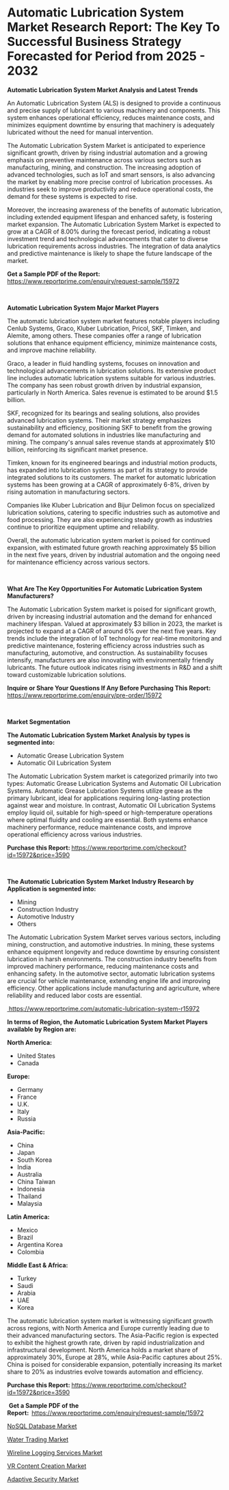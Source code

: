 <p><h1>Automatic Lubrication System Market Research Report: The Key To Successful Business Strategy Forecasted for Period from 2025 - 2032</h1></p><p><strong>Automatic Lubrication System Market Analysis and Latest Trends</strong></p>
<p><p>An Automatic Lubrication System (ALS) is designed to provide a continuous and precise supply of lubricant to various machinery and components. This system enhances operational efficiency, reduces maintenance costs, and minimizes equipment downtime by ensuring that machinery is adequately lubricated without the need for manual intervention.</p><p>The Automatic Lubrication System Market is anticipated to experience significant growth, driven by rising industrial automation and a growing emphasis on preventive maintenance across various sectors such as manufacturing, mining, and construction. The increasing adoption of advanced technologies, such as IoT and smart sensors, is also advancing the market by enabling more precise control of lubrication processes. As industries seek to improve productivity and reduce operational costs, the demand for these systems is expected to rise.</p><p>Moreover, the increasing awareness of the benefits of automatic lubrication, including extended equipment lifespan and enhanced safety, is fostering market expansion. The Automatic Lubrication System Market is expected to grow at a CAGR of 8.00% during the forecast period, indicating a robust investment trend and technological advancements that cater to diverse lubrication requirements across industries. The integration of data analytics and predictive maintenance is likely to shape the future landscape of the market.</p></p>
<p><strong>Get a Sample PDF of the Report:&nbsp;</strong> <a href="https://www.reportprime.com/enquiry/request-sample/15972?utm_campaign=117&utm_medium=2&utm_source=Github&utm_content=ia&utm_term=20032025&utm_id=automatic-lubrication-system">https://www.reportprime.com/enquiry/request-sample/15972</a></p>
<p>&nbsp;</p>
<p><strong>Automatic Lubrication System Major Market Players</strong></p>
<p><p>The automatic lubrication system market features notable players including Cenlub Systems, Graco, Kluber Lubrication, Pricol, SKF, Timken, and Alemite, among others. These companies offer a range of lubrication solutions that enhance equipment efficiency, minimize maintenance costs, and improve machine reliability.</p><p>Graco, a leader in fluid handling systems, focuses on innovation and technological advancements in lubrication solutions. Its extensive product line includes automatic lubrication systems suitable for various industries. The company has seen robust growth driven by industrial expansion, particularly in North America. Sales revenue is estimated to be around $1.5 billion.</p><p>SKF, recognized for its bearings and sealing solutions, also provides advanced lubrication systems. Their market strategy emphasizes sustainability and efficiency, positioning SKF to benefit from the growing demand for automated solutions in industries like manufacturing and mining. The company's annual sales revenue stands at approximately $10 billion, reinforcing its significant market presence.</p><p>Timken, known for its engineered bearings and industrial motion products, has expanded into lubrication systems as part of its strategy to provide integrated solutions to its customers. The market for automatic lubrication systems has been growing at a CAGR of approximately 6-8%, driven by rising automation in manufacturing sectors.</p><p>Companies like Kluber Lubrication and Bijur Delimon focus on specialized lubrication solutions, catering to specific industries such as automotive and food processing. They are also experiencing steady growth as industries continue to prioritize equipment uptime and reliability.</p><p>Overall, the automatic lubrication system market is poised for continued expansion, with estimated future growth reaching approximately $5 billion in the next five years, driven by industrial automation and the ongoing need for maintenance efficiency across various sectors.</p></p>
<p>&nbsp;</p>
<p><strong>What Are The Key Opportunities For Automatic Lubrication System Manufacturers?</strong></p>
<p><p>The Automatic Lubrication System market is poised for significant growth, driven by increasing industrial automation and the demand for enhanced machinery lifespan. Valued at approximately $3 billion in 2023, the market is projected to expand at a CAGR of around 6% over the next five years. Key trends include the integration of IoT technology for real-time monitoring and predictive maintenance, fostering efficiency across industries such as manufacturing, automotive, and construction. As sustainability focuses intensify, manufacturers are also innovating with environmentally friendly lubricants. The future outlook indicates rising investments in R&D and a shift toward customizable lubrication solutions.</p></p>
<p><strong>Inquire or Share Your Questions If Any Before Purchasing This Report:</strong> <a href="https://www.reportprime.com/enquiry/pre-order/15972?utm_campaign=117&utm_medium=2&utm_source=Github&utm_content=ia&utm_term=20032025&utm_id=automatic-lubrication-system">https://www.reportprime.com/enquiry/pre-order/15972</a></p>
<p>&nbsp;</p>
<p><strong>Market Segmentation</strong></p>
<p><strong>The Automatic Lubrication System Market Analysis by types is segmented into:</strong></p>
<p><ul><li>Automatic Grease Lubrication System</li><li>Automatic Oil Lubrication System</li></ul></p>
<p><p>The Automatic Lubrication System market is categorized primarily into two types: Automatic Grease Lubrication Systems and Automatic Oil Lubrication Systems. Automatic Grease Lubrication Systems utilize grease as the primary lubricant, ideal for applications requiring long-lasting protection against wear and moisture. In contrast, Automatic Oil Lubrication Systems employ liquid oil, suitable for high-speed or high-temperature operations where optimal fluidity and cooling are essential. Both systems enhance machinery performance, reduce maintenance costs, and improve operational efficiency across various industries.</p></p>
<p><strong>Purchase this Report:&nbsp;</strong><a href="https://www.reportprime.com/checkout?id=15972&price=3590&utm_campaign=117&utm_medium=2&utm_source=Github&utm_content=ia&utm_term=20032025&utm_id=automatic-lubrication-system">https://www.reportprime.com/checkout?id=15972&price=3590</a></p>
<p>&nbsp;</p>
<p><strong>The Automatic Lubrication System Market Industry Research by Application is segmented into:</strong></p>
<p><ul><li>Mining</li><li>Construction Industry</li><li>Automotive Industry</li><li>Others</li></ul></p>
<p><p>The Automatic Lubrication System Market serves various sectors, including mining, construction, and automotive industries. In mining, these systems enhance equipment longevity and reduce downtime by ensuring consistent lubrication in harsh environments. The construction industry benefits from improved machinery performance, reducing maintenance costs and enhancing safety. In the automotive sector, automatic lubrication systems are crucial for vehicle maintenance, extending engine life and improving efficiency. Other applications include manufacturing and agriculture, where reliability and reduced labor costs are essential.</p></p>
<p><a href="https://www.reportprime.com/automatic-lubrication-system-r15972?utm_campaign=117&utm_medium=2&utm_source=Github&utm_content=ia&utm_term=20032025&utm_id=automatic-lubrication-system">&nbsp;https://www.reportprime.com/automatic-lubrication-system-r15972</a></p>
<p><strong>In terms of Region, the Automatic Lubrication System Market Players available by Region are:</strong></p>
<p>
    <p> <strong> North America: </strong>
        <ul>
            <li>United States</li>
            <li>Canada</li>
        </ul>
        </p> 
    <p> <strong> Europe: </strong>
        <ul>
            <li>Germany</li>
            <li>France</li>
            <li>U.K.</li>
            <li>Italy</li>
            <li>Russia</li>
        </ul>
        </p> 
    <p> <strong> Asia-Pacific: </strong>
        <ul>
            <li>China</li>
            <li>Japan</li>
            <li>South Korea</li>
            <li>India</li>
            <li>Australia</li>
            <li>China Taiwan</li>
            <li>Indonesia</li>
            <li>Thailand</li>
            <li>Malaysia</li>
        </ul>
        </p> 
    <p> <strong> Latin America: </strong>
        <ul>
            <li>Mexico</li>
            <li>Brazil</li>
            <li>Argentina Korea</li>
            <li>Colombia</li>
        </ul>
        </p> 
    <p> <strong> Middle East & Africa: </strong>
        <ul>
            <li>Turkey</li>
            <li>Saudi</li>
            <li>Arabia</li>
            <li>UAE</li>
            <li>Korea</li>
        </ul>
    </p>
    </p>
<p><p>The automatic lubrication system market is witnessing significant growth across regions, with North America and Europe currently leading due to their advanced manufacturing sectors. The Asia-Pacific region is expected to exhibit the highest growth rate, driven by rapid industrialization and infrastructural development. North America holds a market share of approximately 30%, Europe at 28%, while Asia-Pacific captures about 25%. China is poised for considerable expansion, potentially increasing its market share to 20% as industries evolve towards automation and efficiency.</p></p>
<p><strong>Purchase this Report: </strong><a href="https://www.reportprime.com/checkout?id=15972&price=3590&utm_campaign=117&utm_medium=2&utm_source=Github&utm_content=ia&utm_term=20032025&utm_id=automatic-lubrication-system">https://www.reportprime.com/checkout?id=15972&price=3590</a></p>
<p>&nbsp;<strong>Get a Sample PDF of the Report:&nbsp;&nbsp;</strong><a href="https://www.reportprime.com/enquiry/request-sample/15972?utm_campaign=117&utm_medium=2&utm_source=Github&utm_content=ia&utm_term=20032025&utm_id=automatic-lubrication-system">https://www.reportprime.com/enquiry/request-sample/15972</a></p>
<p><strong></strong></p>
<p><p><a href="https://github.com/hammelximalschid/Market-Research-Report-List-1/blob/main/nosql-database-market.md?utm_campaign=117&utm_medium=2&utm_source=Github&utm_content=ia&utm_term=20032025&utm_id=automatic-lubrication-system">NoSQL Database Market</a></p><p><a href="https://github.com/lindaopodray/Market-Research-Report-List-1/blob/main/water-trading-market.md?utm_campaign=117&utm_medium=2&utm_source=Github&utm_content=ia&utm_term=20032025&utm_id=automatic-lubrication-system">Water Trading Market</a></p><p><a href="https://github.com/OlenFleming68/Market-Research-Report-List-1/blob/main/wireline-logging-services-market.md?utm_campaign=117&utm_medium=2&utm_source=Github&utm_content=ia&utm_term=20032025&utm_id=automatic-lubrication-system">Wireline Logging Services Market</a></p><p><a href="https://github.com/rodinayygacklezi/Market-Research-Report-List-1/blob/main/vr-content-creation-market.md?utm_campaign=117&utm_medium=2&utm_source=Github&utm_content=ia&utm_term=20032025&utm_id=automatic-lubrication-system">VR Content Creation Market</a></p><p><a href="https://github.com/antonioc6hal/Market-Research-Report-List-1/blob/main/adaptive-security-market.md?utm_campaign=117&utm_medium=2&utm_source=Github&utm_content=ia&utm_term=20032025&utm_id=automatic-lubrication-system">Adaptive Security Market</a></p></p>